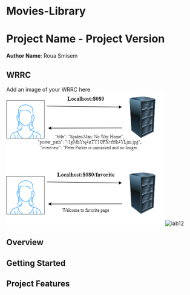 # Movies-Library
# Project Name - Project Version

**Author Name**: Roua Smisem

## WRRC
Add an image of your WRRC here
![lab11](img/lab11.png)
![lab12](https://github.com/RouaSmisem02/Movies-Library/assets/162110860/f5cd7e74-4cb3-48b7-947f-eda55377a64a)


## Overview

## Getting Started
<!-- What are the steps that a user must take in order to build this app on their own machine and get it running? -->

## Project Features
<!-- What are the features included in you app -->
